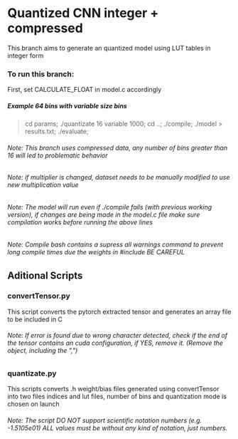 # Quantized CNN integer + compressed
This branch aims to generate an quantized model using LUT tables in integer form

### To run this branch:
First, set CALCULATE_FLOAT in model.c accordingly


##### Example 64 bins with variable size bins
> cd params; ./quantizate 16 variable 1000; cd ..; ./compile; ./model > results.txt; ./evaluate;
###### Note: This branch uses compressed data, any number of bins greater than 16 will led to problematic behavior
###### Note: if multiplier is changed, dataset needs to be manually modified to use new multiplication value


###### Note: The model will run even if ./compile fails (with previous working version), if changes are being made in the model.c file make sure compilation works before running the above lines
###### Note: Compile bash contains a supress all warnings command to prevent long compile times due the weights in #include BE CAREFUL


## Aditional Scripts

### convertTensor.py
This script converts the pytorch extracted tensor and generates an array file to be included in C
###### Note: If error is found due to wrong character detected, check if the end of the tensor contains an cuda configuration, if YES, remove it. (Remove the object, including the ",")

### quantizate.py 
This scripts converts .h weight/bias files generated using convertTensor into two files indices and lut files, number of bins and quantization mode is chosen on launch
###### Note: The script DO NOT support scientific notation numbers (e.g. -1.5105e01) ALL values must be without any kind of notation, just numbers.
